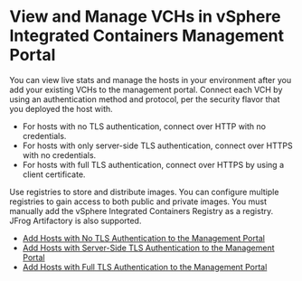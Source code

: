 # View and Manage VCHs in vSphere Integrated Containers Management Portal #

You can view live stats and manage the hosts in your environment after you add your existing VCHs to the management portal. Connect each VCH by using an authentication method and protocol, per the security flavor that you deployed the host with.
- For hosts with no TLS authentication, connect over HTTP with no credentials.
- For hosts with only server-side TLS authentication, connect over HTTPS with no credentials.
- For hosts with full TLS authentication, connect over HTTPS by using a client certificate.

Use registries to store and distribute images. You can configure multiple registries to gain access to both public and private images. You must manually add the vSphere Integrated Containers Registry as a registry. JFrog Artifactory is also supported.

- [Add Hosts with No TLS Authentication to the Management Portal](add_vch_noTLS_in_portal.md)
- [Add Hosts with Server-Side TLS Authentication to the Management Portal](add_vch_serversideTLS_in_portal.md)
- [Add Hosts with Full TLS Authentication to the Management Portal](add_vch_fullTLS_in_portal.md)
